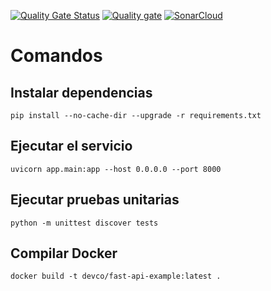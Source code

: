 [![Quality Gate Status](https://sonarcloud.io/api/project_badges/measure?project=fastAPISemillero20223&metric=alert_status)](https://sonarcloud.io/summary/new_code?id=fastAPISemillero20223)
[![Quality gate](https://sonarcloud.io/api/project_badges/quality_gate?project=fastAPISemillero20223)](https://sonarcloud.io/summary/new_code?id=fastAPISemillero20223)
[![SonarCloud](https://sonarcloud.io/images/project_badges/sonarcloud-white.svg)](https://sonarcloud.io/summary/new_code?id=fastAPISemillero20223)
# Comandos
## Instalar dependencias
`pip install --no-cache-dir --upgrade -r requirements.txt`
## Ejecutar el servicio
`uvicorn app.main:app --host 0.0.0.0 --port 8000`
## Ejecutar pruebas unitarias
`python -m unittest discover tests`
## Compilar Docker
`docker build -t devco/fast-api-example:latest .`
